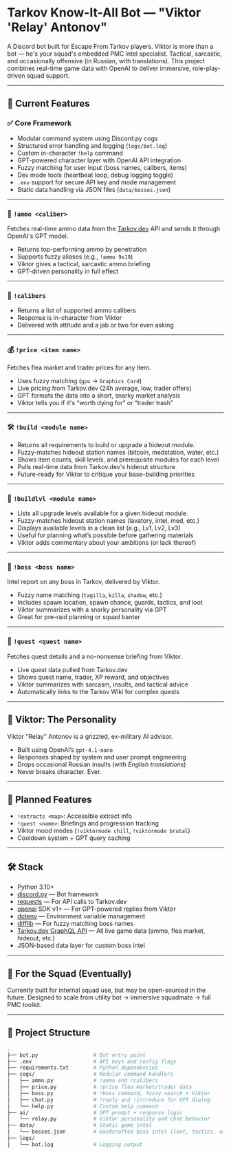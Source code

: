 # Tarkov Know-It-All Bot — "Viktor 'Relay' Antonov"

A Discord bot built for Escape From Tarkov players. Viktor is more than a bot — he's your squad's embedded PMC intel specialist. Tactical, sarcastic, and occasionally offensive (in Russian, with translations). This project combines real-time game data with OpenAI to deliver immersive, role-play-driven squad support.

---

## 🧰 Current Features

### ✅ Core Framework
- Modular command system using Discord.py cogs
- Structured error handling and logging (`logs/bot.log`)
- Custom in-character `!help` command
- GPT-powered character layer with OpenAI API integration
- Fuzzy matching for user input (boss names, calibers, items)
- Dev mode tools (heartbeat loop, debug logging toggle)
- `.env` support for secure API key and mode management
- Static data handling via JSON files (`data/bosses.json`)

---

### 🔫 `!ammo <caliber>`
Fetches real-time ammo data from the [Tarkov.dev](https://tarkov.dev) API and sends it through OpenAI's GPT model.

- Returns top-performing ammo by penetration
- Supports fuzzy aliases (e.g., `!ammo 9x19`)
- Viktor gives a tactical, sarcastic ammo briefing
- GPT-driven personality in full effect

---

### 🎯 `!calibers`
- Returns a list of supported ammo calibers
- Response is in-character from Viktor
- Delivered with attitude and a jab or two for even asking

---

### 💰 `!price <item name>`
Fetches flea market and trader prices for any item.

- Uses fuzzy matching (`gpu` → `Graphics Card`)
- Live pricing from Tarkov.dev (24h average, low, trader offers)
- GPT formats the data into a short, snarky market analysis
- Viktor tells you if it's “worth dying for” or “trader trash”

---

### 🛠️ `!build <module name>`
- Returns all requirements to build or upgrade a hideout module.
- Fuzzy-matches hideout station names (bitcoin, medstation, water, etc.)
- Shows item counts, skill levels, and prerequisite modules for each level
- Pulls real-time data from Tarkov.dev's hideout structure
- Future-ready for Viktor to critique your base-building priorities

---

### 🧱 `!buildlvl <module name>`
- Lists all upgrade levels available for a given hideout module.
- Fuzzy-matches hideout station names (lavatory, intel, med, etc.)
- Displays available levels in a clean list (e.g., Lv1, Lv2, Lv3)
- Useful for planning what’s possible before gathering materials
- Viktor adds commentary about your ambitions (or lack thereof)

---

### 🎯 `!boss <boss name>`
Intel report on any boss in Tarkov, delivered by Viktor.
- Fuzzy name matching (`tagilla`, `killa`, `shadow`, etc.)
- Includes spawn location, spawn chance, guards, tactics, and loot
- Viktor summarizes with a snarky personality via GPT
- Great for pre-raid planning or squad banter

---

### 📜 `!quest <quest name>`
Fetches quest details and a no-nonsense briefing from Viktor.
- Live quest data pulled from Tarkov.dev
- Shows quest name, trader, XP reward, and objectives
- Viktor summarizes with sarcasm, insults, and tactical advice
- Automatically links to the Tarkov Wiki for complex quests

---
## 🧠 Viktor: The Personality

Viktor "Relay" Antonov is a grizzled, ex-military AI advisor.

- Built using OpenAI’s `gpt-4.1-nano`
- Responses shaped by system and user prompt engineering
- Drops occasional Russian insults (with *English translations*)
- Never breaks character. Ever.

---

## 🚀 Planned Features

- `!extracts <map>`: Accessible extract info
- `!quest <name>`: Briefings and progression tracking
- Viktor mood modes (`!viktormode chill`, `!viktormode brutal`)
- Cooldown system + GPT query caching

---

## 🛠️ Stack

- Python 3.10+
- [discord.py](https://github.com/Rapptz/discord.py) — Bot framework
- [requests](https://pypi.org/project/requests/) — For API calls to Tarkov.dev
- [openai](https://pypi.org/project/openai/) SDK v1+ — For GPT-powered replies from Viktor
- [dotenv](https://pypi.org/project/python-dotenv/) — Environment variable management
- [difflib](https://docs.python.org/3/library/difflib.html) — For fuzzy matching boss names
- [Tarkov.dev GraphQL API](https://tarkov.dev/api) — All live game data (ammo, flea market, hideout, etc.)
- JSON-based data layer for custom boss intel

---

## 👥 For the Squad (Eventually)
Currently built for internal squad use, but may be open-sourced in the future. Designed to scale from utility bot → immersive squadmate → full PMC toolkit.

---

## 📁 Project Structure

```bash
.
├── bot.py                  # Bot entry point
├── .env                    # API keys and config flags
├── requirements.txt        # Python dependencies
├── cogs/                   # Modular command handlers
│   ├── ammo.py             # !ammo and !calibers
│   ├── price.py            # !price flea market/trader data
│   ├── boss.py             # !boss command, fuzzy search + Viktor
│   ├── chat.py             # !reply and !introduce for GPT dialog
│   └── help.py             # Custom help command
├── ai/                     # GPT prompt + response logic
│   └── relay.py            # Viktor personality and chat behavior
├── data/                   # Static game intel
│   └── bosses.json         # Handcrafted boss intel (loot, tactics, etc.)
├── logs/
│   └── bot.log             # Logging output